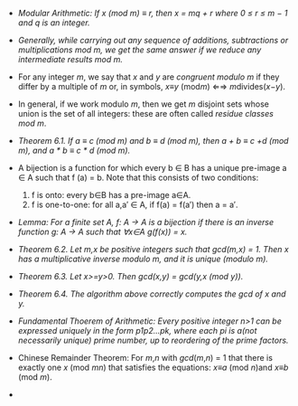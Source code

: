 - *Modular Arithmetic: If x (mod m) ≡ r, then x = mq + r where 0 ≤ r ≤ m − 1 and q is an integer.*

- *Generally, while carrying out any sequence of additions, subtractions or multiplications mod m, we get the same answer if we reduce any intermediate results mod m.*
- For any integer *m*, we say that *x* and *y* are *congruent modulo m* if they differ by a multiple of *m* or, in symbols, *x*≡*y* (mod*m*) ⇐⇒ *m*divides(*x*−*y*).
- In general, if we work modulo *m*, then we get *m* disjoint sets whose union is the set of all integers: these are often called *residue classes mod m*.
- *Theorem 6.1. If a ≡ c (mod m) and b ≡ d (mod m), then a + b ≡ c +d (mod m), and a \* b ≡ c \* d (mod m).*
- A bijection is a function for which every b ∈ B has a unique pre-image a ∈ A such that f (a) = b. Note that this consists of two conditions:
  1. f is onto: every b∈B has a pre-image a∈A.
  2. f is one-to-one: for all a,a′ ∈ A, if f(a) = f(a′) then a = a′.

- *Lemma: For a finite set A, f: A → A is a bijection if there is an inverse function g: A → A such that ∀x∈A g(f(x)) = x.*
- *Theorem 6.2. Let m,x be positive integers such that gcd(m,x) = 1. Then x has a multiplicative inverse modulo m, and it is unique (modulo m).*
- *Theorem 6.3. Let x>=y>0. Then gcd(x,y) = gcd(y,x (mod y)).*
- *Theorem 6.4. The algorithm above correctly computes the gcd of x and y.*
- *Fundamental Thoerem of Arithmetic: Every positive integer n>1 can be expressed uniquely in the form p1p2...pk, where each pi is a(not necessarily unique) prime number, up to reordering of the prime factors.*
- Chinese Remainder Theorem: For *m*,*n* with *gcd*(*m*,*n*) = 1 that there is exactly one *x* (mod *mn*) that satisfies the equations: *x*≡*a* (mod *n*)and *x*≡*b* (mod *m*).
- 
